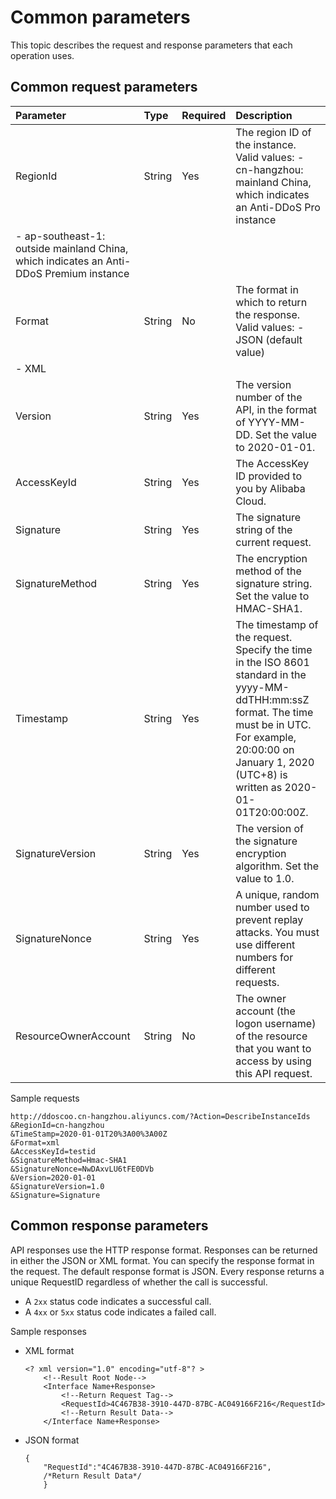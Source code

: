 # Common parameters

This topic describes the request and response parameters that each operation uses.

## Common request parameters

|Parameter|Type|Required|Description|
|:--------|:---|:-------|:----------|
|RegionId|String|Yes|The region ID of the instance. Valid values: -   cn-hangzhou: mainland China, which indicates an Anti-DDoS Pro instance
-   ap-southeast-1: outside mainland China, which indicates an Anti-DDoS Premium instance |
|Format|String|No|The format in which to return the response. Valid values: -   JSON \(default value\)
-   XML |
|Version|String|Yes|The version number of the API, in the format of YYYY-MM-DD. Set the value to 2020-01-01. |
|AccessKeyId|String|Yes|The AccessKey ID provided to you by Alibaba Cloud.|
|Signature|String|Yes|The signature string of the current request.|
|SignatureMethod|String|Yes|The encryption method of the signature string. Set the value to HMAC-SHA1. |
|Timestamp|String|Yes|The timestamp of the request. Specify the time in the ISO 8601 standard in the yyyy-MM-ddTHH:mm:ssZ format. The time must be in UTC. For example, 20:00:00 on January 1, 2020 \(UTC+8\) is written as 2020-01-01T20:00:00Z. |
|SignatureVersion|String|Yes|The version of the signature encryption algorithm. Set the value to 1.0. |
|SignatureNonce|String|Yes|A unique, random number used to prevent replay attacks. You must use different numbers for different requests. |
|ResourceOwnerAccount|String|No|The owner account \(the logon username\) of the resource that you want to access by using this API request.|

Sample requests

```
http://ddoscoo.cn-hangzhou.aliyuncs.com/?Action=DescribeInstanceIds
&RegionId=cn-hangzhou
&TimeStamp=2020-01-01T20%3A00%3A00Z
&Format=xml
&AccessKeyId=testid
&SignatureMethod=Hmac-SHA1
&SignatureNonce=NwDAxvLU6tFE0DVb
&Version=2020-01-01
&SignatureVersion=1.0
&Signature=Signature
```

## Common response parameters

API responses use the HTTP response format. Responses can be returned in either the JSON or XML format. You can specify the response format in the request. The default response format is JSON. Every response returns a unique RequestID regardless of whether the call is successful.

-   A `2xx` status code indicates a successful call.
-   A `4xx` or `5xx` status code indicates a failed call.

Sample responses

-   XML format

    ```
    <? xml version="1.0" encoding="utf-8"? > 
        <!--Result Root Node-->
        <Interface Name+Response>
            <!--Return Request Tag-->
            <RequestId>4C467B38-3910-447D-87BC-AC049166F216</RequestId>
            <!--Return Result Data-->
        </Interface Name+Response>
    ```

-   JSON format

    ```
    {
        "RequestId":"4C467B38-3910-447D-87BC-AC049166F216",
        /*Return Result Data*/
        }
    ```


